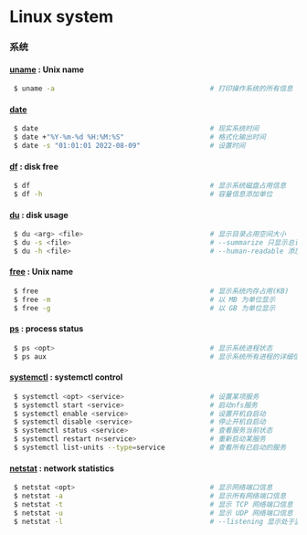 <!--
 * @FilePath: \文档\Learning\Linux\Linux-4-system.md
 * @Author: facser
 * @Date: 2022-07-18 15:02:16
 * @LastEditTime: 2022-08-08 22:14:46
 * @LastEditors: facser
 * @Description: 
-->

# Linux system

### 系统

#### [uname](https://linux.alianga.com/c/uname.html) : Unix name

```bash
 $ uname -a                                      # 打印操作系统的所有信息
```

#### [date](https://linux.alianga.com/c/date.html) 

```bash
 $ date                                          # 现实系统时间
 $ date +"%Y-%m-%d %H:%M:%S"                     # 格式化输出时间
 $ date -s "01:01:01 2022-08-09"                 # 设置时间
```

#### [df](hthttps://linux.alianga.com/c/df.html) : disk free

```bash
 $ df                                            # 显示系统磁盘占用信息
 $ df -h                                         # 容量信息添加单位
```

#### [du](https://linux.alianga.com/c/du.html) : disk usage

```bash
 $ du <arg> <file>                               # 显示目录占用空间大小
 $ du -s <file>                                  # --summarize 只显示总计占用
 $ du -h <file>                                  # --human-readable 添加单位
```

#### [free](https://linux.alianga.com/c/free.html) : Unix name

```bash
 $ free                                          # 显示系统内存占用(KB)
 $ free -m                                       # 以 MB 为单位显示
 $ free -g                                       # 以 GB 为单位显示
```

#### [ps](https://linux.alianga.com/c/ps.html) : process status

```bash
 $ ps <opt>                                      # 显示系统进程状态
 $ ps aux                                        # 显示系统所有进程的详细信息
```

#### [systemctl](https://linux.alianga.com/c/systemctl.html) : systemctl control

```bash
 $ systemctl <opt> <service>                     # 设置某项服务
 $ systemctl start <service>                     # 启动nfs服务
 $ systemctl enable <service>                    # 设置开机自启动
 $ systemctl disable <service>                   # 停止开机自启动
 $ systemctl status <service>                    # 查看服务当前状态
 $ systemctl restart n<service>                  # 重新启动某服务
 $ systemctl list-units --type=service           # 查看所有已启动的服务
```

#### [netstat]() : network statistics

```bash
 $ netstat <opt>                                 # 显示网络端口信息
 $ netstat -a                                    # 显示所有网络端口信息
 $ netstat -t                                    # 显示 TCP 网络端口信息
 $ netstat -u                                    # 显示 UDP 网络端口信息
 $ netstat -l                                    # --listening 显示处于监听状态的端口
```
